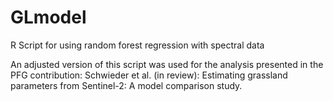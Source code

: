 # GLmodel
R Script for using random forest regression with spectral data

An adjusted version of this script was used for the analysis presented in the PFG contribution: 
Schwieder et al. (in review): Estimating grassland parameters from Sentinel-2: A model comparison study.

